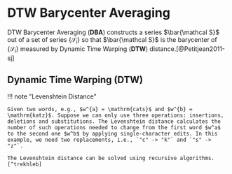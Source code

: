 # DTW Barycenter Averaging

DTW Barycenter Averaging (**DBA**) constructs a series $\bar{\mathcal S}$ out of a set of series $\{\mathcal S_i\}$ so that $\bar{\mathcal S}$ is the barycenter of $\{\mathcal S_i\}$ measured by Dynamic Time Warping (**DTW**) distance.[@Petitjean2011-sj]


## Dynamic Time Warping (**DTW**)


!!! note "Levenshtein Distance"

    Given two words, e.g., $w^{a} = \mathrm{cats}$ and $w^{b} = \mathrm{katz}$. Suppose we can only use three operations: insertions, deletions and substitutions. The Levenshtein distance calculates the number of such operations needed to change from the first word $w^a$ to the second one $w^b$ by applying single-character edits. In this example, we need two replacements, i.e., `"c" -> "k"` and `"s" -> "z"`.

    The Levenshtein distance can be solved using recursive algorithms.[^trekhleb]



[^trekhleb]: trekhleb. javascript-algorithms/src/algorithms/string/levenshtein-distance at master · trekhleb/javascript-algorithms. In: GitHub [Internet]. [cited 27 Jul 2022]. Available: https://github.com/trekhleb/javascript-algorithms/tree/master/src/algorithms/string/levenshtein-distance
